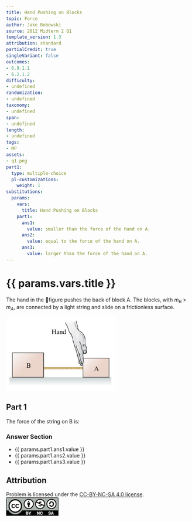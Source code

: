 ```yaml
---
title: Hand Pushing on Blocks
topic: Force
author: Jake Bobowski
source: 2012 Midterm 2 Q1
template_version: 1.3
attribution: standard
partialCredit: true
singleVariant: false
outcomes:
- 6.9.1.1
- 6.2.1.2
difficulty:
- undefined
randomization:
- undefined
taxonomy:
- undefined
span:
- undefined
length:
- undefined
tags:
- MP
assets:
- q1.png
part1:
  type: multiple-choice
  pl-customizations:
    weight: 1
substitutions:
  params:
    vars:
      title: Hand Pushing on Blocks
    part1:
      ans1:
        value: smaller than the force of the hand on A.
      ans2:
        value: equal to the force of the hand on A.
      ans3:
        value: larger than the force of the hand on A.
---
```

# {{ params.vars.title }}
The hand in the figure pushes the back of block A.
The blocks, with $m_B$ > $m_A$, are connected by a light string and slide on a frictionless surface.

<img src="q1.png" width=300 alt="Hand pushing on block A connected to block B">

## Part 1

The force of the string on B is:

### Answer Section

- {{ params.part1.ans1.value }}
- {{ params.part1.ans2.value }}
- {{ params.part1.ans3.value }}

## Attribution

Problem is licensed under the [CC-BY-NC-SA 4.0 license](https://creativecommons.org/licenses/by-nc-sa/4.0/).<br> ![The Creative Commons 4.0 license requiring attribution-BY, non-commercial-NC, and share-alike-SA license.](https://raw.githubusercontent.com/firasm/bits/master/by-nc-sa.png)